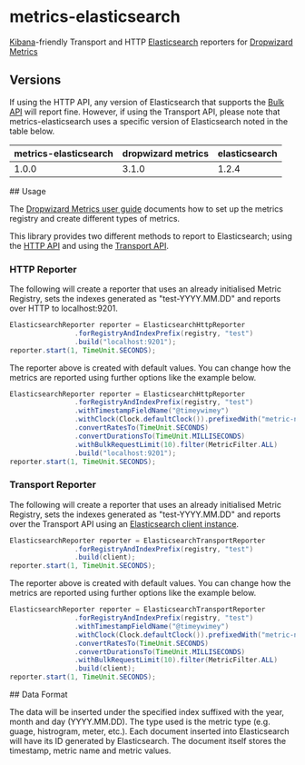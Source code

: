 metrics-elasticsearch
=====================

[Kibana](http://www.elasticsearch.org/overview/kibana/)-friendly Transport and HTTP [Elasticsearch](http://www.elasticsearch.org/) reporters for [Dropwizard Metrics](https://github.com/dropwizard/metrics)

## Versions

If using the HTTP API, any version of Elasticsearch that supports the [Bulk API](http://www.elasticsearch.org/guide/en/elasticsearch/reference/current/docs-bulk.html) will report fine. 
However, if using the Transport API, please note that metrics-elasticsearch uses a specific version of Elasticsearch noted in the table below.

| metrics-elasticsearch  | dropwizard metrics | elasticsearch |
| ------------- | ------------- | ------------- |
| 1.0.0  | 3.1.0  | 1.2.4  |

## Usage

The [Dropwizard Metrics user guide](https://dropwizard.github.io/metrics/3.1.0/getting-started/) documents how to set up the metrics registry and create different types of metrics.

This library provides two different methods to report to Elasticsearch; using the [HTTP API](http://www.elasticsearch.org/guide/en/elasticsearch/reference/current/modules-http.html) and using the [Transport API](http://www.elasticsearch.org/guide/en/elasticsearch/reference/current/modules-transport.html). 

### HTTP Reporter

The following will create a reporter that uses an already initialised Metric Registry, sets the indexes generated as "test-YYYY.MM.DD" and reports over HTTP to localhost:9201.

```java
ElasticsearchReporter reporter = ElasticsearchHttpReporter
                .forRegistryAndIndexPrefix(registry, "test")
                .build("localhost:9201");
reporter.start(1, TimeUnit.SECONDS);
```

The reporter above is created with default values. You can change how the metrics are reported using further options like the example below.

```java
ElasticsearchReporter reporter = ElasticsearchHttpReporter
                .forRegistryAndIndexPrefix(registry, "test")
                .withTimestampFieldName("@timeywimey")
                .withClock(Clock.defaultClock()).prefixedWith("metric-name-prefix-")
                .convertRatesTo(TimeUnit.SECONDS)
                .convertDurationsTo(TimeUnit.MILLISECONDS)
                .withBulkRequestLimit(10).filter(MetricFilter.ALL)
                .build("localhost:9201");
reporter.start(1, TimeUnit.SECONDS);
```

### Transport Reporter

The following will create a reporter that uses an already initialised Metric Registry, sets the indexes generated as "test-YYYY.MM.DD" and reports over the Transport API using an [Elasticsearch client instance](http://www.elasticsearch.org/guide/en/elasticsearch/client/java-api/current/client.html).

```java
ElasticsearchReporter reporter = ElasticsearchTransportReporter
                .forRegistryAndIndexPrefix(registry, "test")
                .build(client);
reporter.start(1, TimeUnit.SECONDS);
```

The reporter above is created with default values. You can change how the metrics are reported using further options like the example below.

```java
ElasticsearchReporter reporter = ElasticsearchTransportReporter
                .forRegistryAndIndexPrefix(registry, "test")
                .withTimestampFieldName("@timeywimey")
                .withClock(Clock.defaultClock()).prefixedWith("metric-name-prefix-")
                .convertRatesTo(TimeUnit.SECONDS)
                .convertDurationsTo(TimeUnit.MILLISECONDS)
                .withBulkRequestLimit(10).filter(MetricFilter.ALL)
                .build(client);
reporter.start(1, TimeUnit.SECONDS);
```

## Data Format

The data will be inserted under the specified index suffixed with the year, month and day (YYYY.MM.DD). 
The type used is the metric type (e.g. guage, histrogram, meter, etc.). 
Each document inserted into Elasticsearch will have its ID generated by Elasticsearch. 
The document itself stores the timestamp, metric name and metric values.